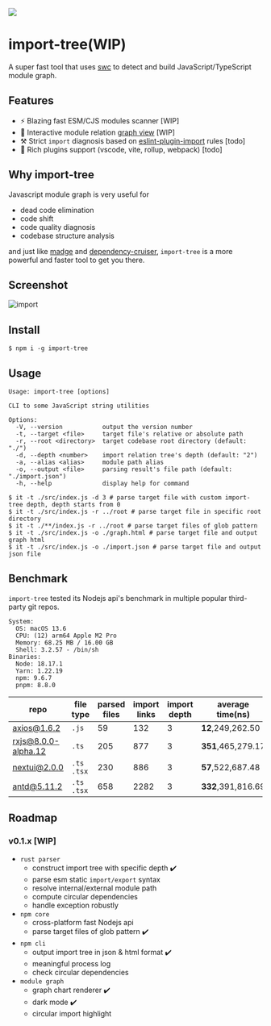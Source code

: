 <p align="left">
  <img src="https://github.com/rust-redo/import-tree/assets/102238922/56ef774d-6ed0-4491-afab-93fbeba9e955" >
</p>

# import-tree(WIP)

A super fast tool that uses [swc](https://swc.rs/) to detect and build JavaScript/TypeScript module graph.

## Features

- :zap: Blazing fast ESM/CJS modules scanner [WIP]
- :rainbow: Interactive module relation [graph view](https://rust-redo.github.io/import-tree/axios.html) [WIP]
- :hammer_and_pick: Strict `import` diagnosis based on [eslint-plugin-import](https://www.npmjs.com/package/eslint-plugin-import) rules [todo]
- :herb: Rich plugins support (vscode, vite, rollup, webpack) [todo]

## Why import-tree

Javascript module graph is very useful for

- dead code elimination
- code shift
- code quality diagnosis
- codebase structure analysis

and just like [madge](https://github.com/pahen/madge) and [dependency-cruiser](https://github.com/sverweij/dependency-cruiser), `import-tree` is a more powerful and faster tool to get you there.

## Screenshot

![import](https://github.com/rust-redo/import-tree/assets/102238922/0d363ae9-91fc-4d5b-8214-ac2bc484ae3a)

## Install

```shell
$ npm i -g import-tree
```

## Usage

<!-- `import-tree` is not only a cli tool, you can also use it as a JavaScript API or a specific bundler plugin. -->

```shell
Usage: import-tree [options]

CLI to some JavaScript string utilities

Options:
  -V, --version           output the version number
  -t, --target <file>     target file's relative or absolute path
  -r, --root <directory>  target codebase root directory (default: "./")
  -d, --depth <number>    import relation tree's depth (default: "2")
  -a, --alias <alias>     module path alias
  -o, --output <file>     parsing result's file path (default: "./import.json")
  -h, --help              display help for command
```

```shell
$ it -t ./src/index.js -d 3 # parse target file with custom import-tree depth, depth starts from 0
$ it -t ./src/index.js -r ../root # parse target file in specific root directory
$ it -t ./**/index.js -r ../root # parse target files of glob pattern
$ it -t ./src/index.js -o ./graph.html # parse target file and output graph html 
$ it -t ./src/index.js -o ./import.json # parse target file and output json file
```

## Benchmark

`import-tree` tested its Nodejs api's benchmark in multiple popular third-party git repos.

```shell
System:
  OS: macOS 13.6
  CPU: (12) arm64 Apple M2 Pro
  Memory: 68.25 MB / 16.00 GB
  Shell: 3.2.57 - /bin/sh
Binaries:
  Node: 18.17.1 
  Yarn: 1.22.19 
  npm: 9.6.7 
  pnpm: 8.8.0 
```

|repo|file type|parsed files|import links|import depth|average time(ns)|graph|
|---|----|-----|----|----|----|---|
|[axios@1.6.2](https://github.com/axios/axios/tree/v1.6.2)|`.js`|59|132|3|**12**,249,262.50|[view](https://rust-redo.github.io/import-tree/axios.html)|
|[rxjs@8.0.0-alpha.12](https://github.com/ReactiveX/rxjs/tree/8.0.0-alpha.12)|`.ts`|205|877|3|**351**,465,279.17|[view](https://rust-redo.github.io/import-tree/rxjs.html)|
|[nextui@2.0.0](https://github.com/nextui-org/nextui)|`.ts` `.tsx`|230|886|3|**57**,522,687.48|[view](https://rust-redo.github.io/import-tree/nextui.html)|
|[antd@5.11.2](https://github.com/ant-design/ant-design)|`.ts` `.tsx`|658|2282|3|**332**,391,816.69|[view](https://rust-redo.github.io/import-tree/antd.html)|

## Roadmap

### v0.1.x [WIP]

- `rust parser`
  - construct import tree with specific depth :heavy_check_mark:	
  - parse esm static `import/export` syntax
  - resolve internal/external module path
  - compute circular dependencies
  - handle exception robustly 
- `npm core`
  - cross-platform fast Nodejs api
  - parse target files of glob pattern :heavy_check_mark:	
- `npm cli`
  - output import tree in json & html format :heavy_check_mark:	
  - meaningful process log
  - check circular dependencies
- `module graph`
  - graph chart renderer :heavy_check_mark:	
  - dark mode :heavy_check_mark:	
  - circular import highlight


